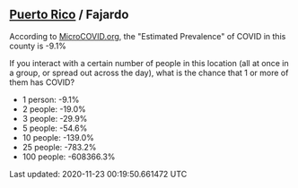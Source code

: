 
## [Puerto Rico](/united-states/puerto-rico) / Fajardo

According to [MicroCOVID.org](http://microcovid.org),
the "Estimated Prevalence" of COVID in this county is -9.1%

If you interact with a certain number of people in this location
(all at once in a group, or spread out across the day), what is the chance that
1 or more of them has COVID?

- 1 person: -9.1%
- 2 people: -19.0%
- 3 people: -29.9%
- 5 people: -54.6%
- 10 people: -139.0%
- 25 people: -783.2%
- 100 people: -608366.3%

Last updated: 2020-11-23 00:19:50.661472 UTC
